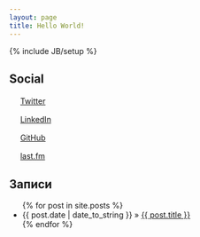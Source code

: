 ```yaml
---
layout: page
title: Hello World!
---
```

{% include JB/setup %}

## Social
<img src="https://twitter.com/favicon.ico" width="16"> [Twitter](https://twitter.com/worklez)

<img src="https://linkedin.com/favicon.ico" width="16"> [LinkedIn](http://linkedin.com/in/worklez)

<img src="https://github.com/favicon.ico" width="16"> [GitHub](https://github.com/worklez)

<img src="https://static-web.last.fm/static/images/favicon.ico" width="16"> [last.fm](http://last.fm/user/worklez)


## Записи

<ul class="posts">
  {% for post in site.posts %}
    <li><span>{{ post.date | date_to_string }}</span> &raquo; <a href="{{ BASE_PATH }}{{ post.url }}">{{ post.title }}</a></li>
  {% endfor %}
</ul>
